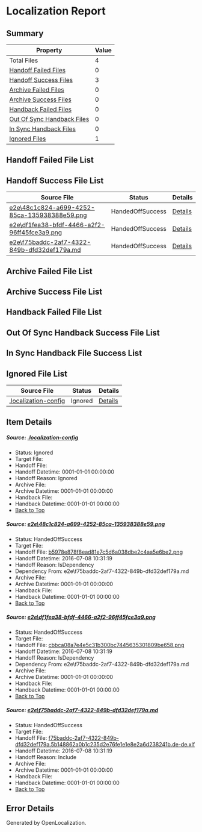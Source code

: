 # <a name='report-top'></a> Localization Report

## Summary
 Property | Value 
 -------- | ----- 
 Total Files | 4
[ Handoff Failed Files ](#handoff-failed-list)| 0
[ Handoff Success Files ](#handoff-success-list)| 3
[ Archive Failed Files ](#archive-failed-list)| 0
[ Archive Success Files ](#archive-success-list)| 0
[ Handback Failed Files ](#handback-failed-list)| 0
[ Out Of Sync Handback Files ](#outofsync-handback-success-list)| 0
[ In Sync Handback Files ](#insync-handback-success-list)| 0
[ Ignored Files ](#ignored-list)| 1

## <a name='handoff-failed-list'></a> Handoff Failed File List

## <a name='handoff-success-list'></a> Handoff Success File List
 Source File | Status | Details 
 ----------- | ------ | ------- 
 [e2e\48c1c824-a699-4252-85ca-135938388e59.png](https://github.com/OpenLocalizationTestOrg/oltest/blob/b6823843e927c78c845e0599cfe351ea7a9b5037/e2e/48c1c824-a699-4252-85ca-135938388e59.png) | HandedOffSuccess | [Details](#b5978e878f8ead81e7c5d6a038dbe2c4aa5e6be21)
 [e2e\df1fea38-bfdf-4466-a2f2-96ff45fce3a9.png](https://github.com/OpenLocalizationTestOrg/oltest/blob/b6823843e927c78c845e0599cfe351ea7a9b5037/e2e/df1fea38-bfdf-4466-a2f2-96ff45fce3a9.png) | HandedOffSuccess | [Details](#cbbca08a7e4e5c31b300bc7445635301809be6582)
 [e2e\f75baddc-2af7-4322-849b-dfd32def179a.md](https://github.com/OpenLocalizationTestOrg/oltest/blob/b6823843e927c78c845e0599cfe351ea7a9b5037/e2e/f75baddc-2af7-4322-849b-dfd32def179a.md) | HandedOffSuccess | [Details](#2517f349d58a03e696803c3d72a5be58d8bf809b3)

## <a name='archive-failed-list'></a> Archive Failed File List

## <a name='archive-success-list'></a> Archive Success File List

## <a name='handback-failed-list'></a> Handback Failed File List

## <a name='outofsync-handback-success-list'></a> Out Of Sync Handback Success File List

## <a name='insync-handback-success-list'></a> In Sync Handback File Success List

## <a name='ignored-list'></a> Ignored File List
 Source File | Status | Details 
 ----------- | ------ | ------- 
 [.localization-config](https://github.com/OpenLocalizationTestOrg/oltest/blob/b6823843e927c78c845e0599cfe351ea7a9b5037/.localization-config) | Ignored | [Details](#3d4f252ac210baf56311d7e97dcc2db10974dbd20)

## Item Details
##### <a name='3d4f252ac210baf56311d7e97dcc2db10974dbd20'></a> Source: [.localization-config](https://github.com/OpenLocalizationTestOrg/oltest/blob/b6823843e927c78c845e0599cfe351ea7a9b5037/.localization-config)
* Status: Ignored
* Target File: 
* Handoff File: 
* Handoff Datetime: 0001-01-01 00:00:00
* Handoff Reason: Ignored
* Archive File: 
* Archive Datetime: 0001-01-01 00:00:00
* Handback File: 
* Handback Datetime: 0001-01-01 00:00:00
* [Back to Top](#report-top)

##### <a name='b5978e878f8ead81e7c5d6a038dbe2c4aa5e6be21'></a> Source: [e2e\48c1c824-a699-4252-85ca-135938388e59.png](https://github.com/OpenLocalizationTestOrg/oltest/blob/b6823843e927c78c845e0599cfe351ea7a9b5037/e2e/48c1c824-a699-4252-85ca-135938388e59.png)
* Status: HandedOffSuccess
* Target File: 
* Handoff File: [b5978e878f8ead81e7c5d6a038dbe2c4aa5e6be2.png](https://github.com/OpenLocalizationTestOrg/olhandoff-e2e/blob/48ccc1d133889fc62e338058bff75377e9f82320/ol-handoff/OpenLocalizationTestOrg/oltest-dede-fly/ci/ht/b5978e878f8ead81e7c5d6a038dbe2c4aa5e6be2.png)
* Handoff Datetime: 2016-07-08 10:31:19
* Handoff Reason: IsDependency
* Dependency From: e2e\f75baddc-2af7-4322-849b-dfd32def179a.md
* Archive File: 
* Archive Datetime: 0001-01-01 00:00:00
* Handback File: 
* Handback Datetime: 0001-01-01 00:00:00
* [Back to Top](#report-top)

##### <a name='cbbca08a7e4e5c31b300bc7445635301809be6582'></a> Source: [e2e\df1fea38-bfdf-4466-a2f2-96ff45fce3a9.png](https://github.com/OpenLocalizationTestOrg/oltest/blob/b6823843e927c78c845e0599cfe351ea7a9b5037/e2e/df1fea38-bfdf-4466-a2f2-96ff45fce3a9.png)
* Status: HandedOffSuccess
* Target File: 
* Handoff File: [cbbca08a7e4e5c31b300bc7445635301809be658.png](https://github.com/OpenLocalizationTestOrg/olhandoff-e2e/blob/48ccc1d133889fc62e338058bff75377e9f82320/ol-handoff/OpenLocalizationTestOrg/oltest-dede-fly/ci/ht/cbbca08a7e4e5c31b300bc7445635301809be658.png)
* Handoff Datetime: 2016-07-08 10:31:19
* Handoff Reason: IsDependency
* Dependency From: e2e\f75baddc-2af7-4322-849b-dfd32def179a.md
* Archive File: 
* Archive Datetime: 0001-01-01 00:00:00
* Handback File: 
* Handback Datetime: 0001-01-01 00:00:00
* [Back to Top](#report-top)

##### <a name='2517f349d58a03e696803c3d72a5be58d8bf809b3'></a> Source: [e2e\f75baddc-2af7-4322-849b-dfd32def179a.md](https://github.com/OpenLocalizationTestOrg/oltest/blob/b6823843e927c78c845e0599cfe351ea7a9b5037/e2e/f75baddc-2af7-4322-849b-dfd32def179a.md)
* Status: HandedOffSuccess
* Target File: 
* Handoff File: [f75baddc-2af7-4322-849b-dfd32def179a.5b148862a0b1c235d2e76fe1e1e8e2a6d238241b.de-de.xlf](https://github.com/OpenLocalizationTestOrg/olhandoff-e2e/blob/48ccc1d133889fc62e338058bff75377e9f82320/ol-handoff/OpenLocalizationTestOrg/oltest-dede-fly/ci/ht/f75baddc-2af7-4322-849b-dfd32def179a.5b148862a0b1c235d2e76fe1e1e8e2a6d238241b.de-de.xlf)
* Handoff Datetime: 2016-07-08 10:31:19
* Handoff Reason: Include
* Archive File: 
* Archive Datetime: 0001-01-01 00:00:00
* Handback File: 
* Handback Datetime: 0001-01-01 00:00:00
* [Back to Top](#report-top)


## Error Details

Generated by OpenLocalization.
